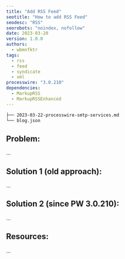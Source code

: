 ```yaml
---
title: "Add RSS Feed"
seotitle: "How to add RSS Feed"
seodesc: "RSS"
seorobots: "noindex, nofollow"
date: 2023-03-20
version: 1.0.0
authors:
  - wbmnfktr
tags:
  - rss
  - feed
  - syndicate
  - xml
processwire: "3.0.210"
dependencies:
  - MarkupRSS
  - MarkupRSSEnhanced
---
```


```txt
├── 2023-03-22-processwire-smtp-services.md
└── blog.json
```

## Problem:

...

## Solution 1 (old approach):

...

## Solution 2 (since PW 3.0.210):

...

## Resources:

...
